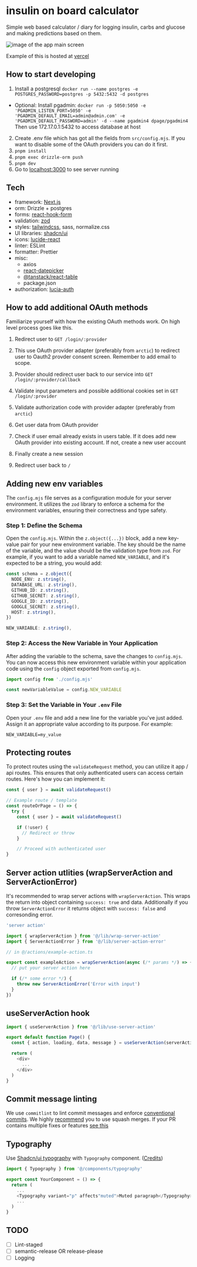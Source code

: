 # insulin on board calculator

Simple web based calculator / diary for logging insulin, carbs and glucose and making predictions based on them.

![image of the app main screen](examples/main.jpg)

Example of this is hosted at [vercel](https://iob-calculator-nextjs.vercel.app/)

## How to start developing

1. Install a postgresql `docker run --name postgres -e 
POSTGRES_PASSWORD=postgres -p 5432:5432 -d postgres`

- Optional: Install pgadmin: `docker run -p 5050:5050 -e 'PGADMIN_LISTEN_PORT=5050' -e 'PGADMIN_DEFAULT_EMAIL=admin@admin.com' -e 'PGADMIN_DEFAULT_PASSWORD=admin' -d --name pgadmin4 dpage/pgadmin4` Then use 172.17.0.1:5432 to access database at host

2. Create .env file which has got all the fields from `src/config.mjs`. If you want to disable some of the OAuth providers you can do it first.
3. `pnpm install`
4. `pnpm exec drizzle-orm push`
5. `pnpm dev`
6. Go to [localhost:3000](http://localhost:3000) to see server running

## Tech

- framework: [Next.js](https://nextjs.org/docs)
- orm: Drizzle + postgres
- forms: [react-hook-form](https://react-hook-form.com/)
- validation: [zod](https://github.com/colinhacks/zod)
- styles: [tailwindcss](https://tailwindcss.com/), sass, normalize.css
- UI libraries: [shadcn/ui](https://ui.shadcn.com/)
- icons: [lucide-react](https://lucide.dev/icons/)
- linter: ESLint
- formatter: Prettier
- misc:
  - axios
  - [react-datepicker](https://reactdatepicker.com/)
  - [@tanstack/react-table](https://tanstack.com/table/latest)
  - package.json
- authorization: [lucia-auth](https://lucia-auth.com/)

## How to add additional OAuth methods

Familiarize yourself with how the existing OAuth methods work. On high level process goes like this.

1. Redirect user to `GET /login/:provider`
2. This use OAuth provider adapter (preferably from `arctic`) to redirect user to Oauth2 provder consent screen. Remember to add email to scope.
3. Provider should redirect user back to our service into `GET /login/:provider/callback`

4. Validate input parameters and possible additional cookies set in `GET /login/:provider`
5. Validate authorization code with provider adapter (preferably from `arctic`)
6. Get user data from OAuth provider
7. Check if user email already exists in users table. If it does add new OAuth provider into existing account. If not, create a new user account
8. Finally create a new session
9. Redirect user back to `/`

## Adding new env variables

The `config.mjs` file serves as a configuration module for your server environment. It utilizes the `zod` library to enforce a schema for the environment variables, ensuring their correctness and type safety.

### Step 1: Define the Schema

Open the `config.mjs`. Within the `z.object({...})` block, add a new key-value pair for your new environment variable. The key should be the name of the variable, and the value should be the validation type from `zod`. For example, if you want to add a variable named `NEW_VARIABLE`, and it's expected to be a string, you would add:

```typescript
const schema = z.object({
  NODE_ENV: z.string(),
  DATABASE_URL: z.string(),
  GITHUB_ID: z.string(),
  GITHUB_SECRET: z.string(),
  GOOGLE_ID: z.string(),
  GOOGLE_SECRET: z.string(),
  HOST: z.string(),
})
```

```typescript
NEW_VARIABLE: z.string(),
```

### Step 2: Access the New Variable in Your Application

After adding the variable to the schema, save the changes to `config.mjs`. You can now access this new environment variable within your application code using the `config` object exported from `config.mjs`.

```typescript
import config from './config.mjs'

const newVariableValue = config.NEW_VARIABLE
```

### Step 3: Set the Variable in Your `.env` File

Open your `.env` file and add a new line for the variable you've just added. Assign it an appropriate value according to its purpose. For example:

```
NEW_VARIABLE=my_value
```

## Protecting routes

To protect routes using the `validateRequest` method, you can utilize it app / api routes. This ensures that only authenticated users can access certain routes. Here's how you can implement it:

```typescript
const { user } = await validateRequest()

// Example route / template
const routeOrPage = () => {
  try {
    const { user } = await validateRequest()

    if (!user) {
      // Redirect or throw
    }

    // Proceed with authenticated user
}
```

## Server action utlities (wrapServerAction and ServerActionError)

It's recommended to wrap server actions with `wrapServerAction`. This wraps the return into object containing `success: true` and data. Additionally if you throw `ServerActionError` it returns object with `success: false` and corresonding error.

```typescript
'server action'

import { wrapServerAction } from '@/lib/wrap-server-action'
import { ServerActionError } from '@/lib/server-action-error'

// in @/actions/example-action.ts

export const exampleAction = wrapServerAction(async (/* params */) => {
  // put your server action here

  if (/* some error */) {
    throw new ServerActionError('Error with input')
  }
})
```

## useServerAction hook

```typescript
import { useServerAction } from '@/lib/use-server-action'

export default function Page() {
  const { action, loading, data, message } = useServerAction(serverAction)

  return (
    <div>
      ...
    </div>
  )
}

```

## Commit message linting

We use `commitlint` to lint commit messages and enforce [conventional commits](https://www.conventionalcommits.org/en). We highly [recommend](https://github.com/googleapis/release-please?tab=readme-ov-file#linear-git-commit-history-use-squash-merge) you to use squash merges. If your PR contains multiple fixes or features [see this](https://github.com/googleapis/release-please?tab=readme-ov-file#what-if-my-pr-contains-multiple-fixes-or-features)

## Typography

Use [Shadcn/ui typography](https://ui.shadcn.com/docs/components/typography) with `Typography` component. ([Credits](https://github.com/shadcn-ui/ui/issues/315#issuecomment-1882739488))

```typescript
import { Typography } from '@/components/typography'

export const YourComponent = () => {
  return (
    ...
    <Typography variant="p" affects"muted">Muted paragraph</Typography>
    ...
  )
}
```

## TODO

- [ ] Lint-staged
- [ ] semantic-release OR release-please
- [ ] Logging
